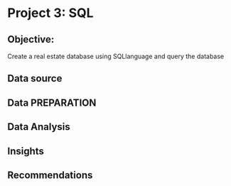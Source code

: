 # Project 3: SQL

## Objective:
Create a real estate database using SQLlanguage and query the database 

## Data source
## Data PREPARATION
## Data Analysis
## Insights
## Recommendations
